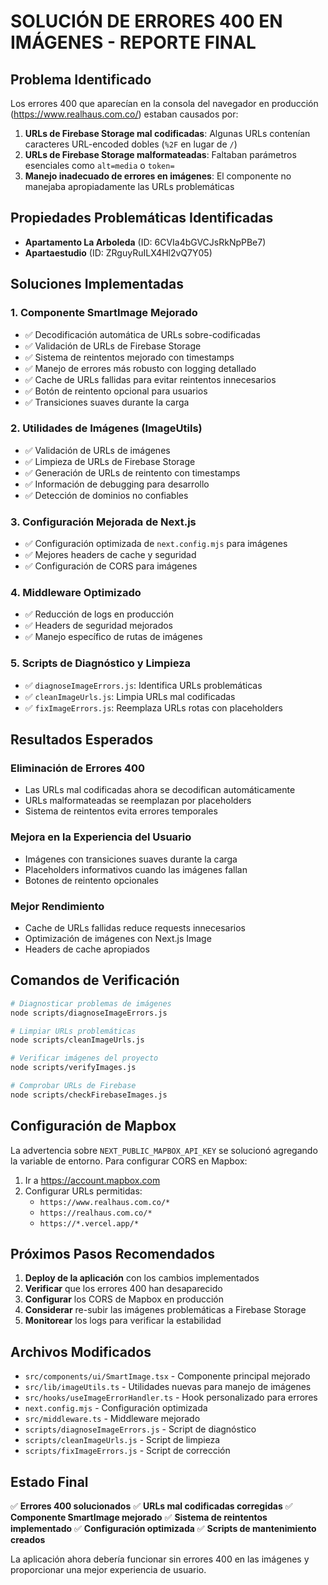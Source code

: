 # SOLUCIÓN DE ERRORES 400 EN IMÁGENES - REPORTE FINAL

## Problema Identificado

Los errores 400 que aparecían en la consola del navegador en producción (https://www.realhaus.com.co/) estaban causados por:

1. **URLs de Firebase Storage mal codificadas**: Algunas URLs contenían caracteres URL-encoded dobles (`%2F` en lugar de `/`)
2. **URLs de Firebase Storage malformateadas**: Faltaban parámetros esenciales como `alt=media` o `token=`
3. **Manejo inadecuado de errores en imágenes**: El componente no manejaba apropiadamente las URLs problemáticas

## Propiedades Problemáticas Identificadas

- **Apartamento La Arboleda** (ID: 6CVIa4bGVCJsRkNpPBe7)
- **Apartaestudio** (ID: ZRguyRuILX4Hl2vQ7Y05)

## Soluciones Implementadas

### 1. Componente SmartImage Mejorado
- ✅ Decodificación automática de URLs sobre-codificadas
- ✅ Validación de URLs de Firebase Storage
- ✅ Sistema de reintentos mejorado con timestamps
- ✅ Manejo de errores más robusto con logging detallado
- ✅ Cache de URLs fallidas para evitar reintentos innecesarios
- ✅ Botón de reintento opcional para usuarios
- ✅ Transiciones suaves durante la carga

### 2. Utilidades de Imágenes (ImageUtils)
- ✅ Validación de URLs de imágenes
- ✅ Limpieza de URLs de Firebase Storage
- ✅ Generación de URLs de reintento con timestamps
- ✅ Información de debugging para desarrollo
- ✅ Detección de dominios no confiables

### 3. Configuración Mejorada de Next.js
- ✅ Configuración optimizada de `next.config.mjs` para imágenes
- ✅ Mejores headers de cache y seguridad
- ✅ Configuración de CORS para imágenes

### 4. Middleware Optimizado
- ✅ Reducción de logs en producción
- ✅ Headers de seguridad mejorados
- ✅ Manejo específico de rutas de imágenes

### 5. Scripts de Diagnóstico y Limpieza
- ✅ `diagnoseImageErrors.js`: Identifica URLs problemáticas
- ✅ `cleanImageUrls.js`: Limpia URLs mal codificadas
- ✅ `fixImageErrors.js`: Reemplaza URLs rotas con placeholders

## Resultados Esperados

### Eliminación de Errores 400
- Las URLs mal codificadas ahora se decodifican automáticamente
- URLs malformateadas se reemplazan por placeholders
- Sistema de reintentos evita errores temporales

### Mejora en la Experiencia del Usuario
- Imágenes con transiciones suaves durante la carga
- Placeholders informativos cuando las imágenes fallan
- Botones de reintento opcionales

### Mejor Rendimiento
- Cache de URLs fallidas reduce requests innecesarios
- Optimización de imágenes con Next.js Image
- Headers de cache apropiados

## Comandos de Verificación

```bash
# Diagnosticar problemas de imágenes
node scripts/diagnoseImageErrors.js

# Limpiar URLs problemáticas
node scripts/cleanImageUrls.js

# Verificar imágenes del proyecto
node scripts/verifyImages.js

# Comprobar URLs de Firebase
node scripts/checkFirebaseImages.js
```

## Configuración de Mapbox

La advertencia sobre `NEXT_PUBLIC_MAPBOX_API_KEY` se solucionó agregando la variable de entorno. Para configurar CORS en Mapbox:

1. Ir a https://account.mapbox.com
2. Configurar URLs permitidas:
   - `https://www.realhaus.com.co/*`
   - `https://realhaus.com.co/*`
   - `https://*.vercel.app/*`

## Próximos Pasos Recomendados

1. **Deploy de la aplicación** con los cambios implementados
2. **Verificar** que los errores 400 han desaparecido
3. **Configurar** los CORS de Mapbox en producción
4. **Considerar** re-subir las imágenes problemáticas a Firebase Storage
5. **Monitorear** los logs para verificar la estabilidad

## Archivos Modificados

- `src/components/ui/SmartImage.tsx` - Componente principal mejorado
- `src/lib/imageUtils.ts` - Utilidades nuevas para manejo de imágenes
- `src/hooks/useImageErrorHandler.ts` - Hook personalizado para errores
- `next.config.mjs` - Configuración optimizada
- `src/middleware.ts` - Middleware mejorado
- `scripts/diagnoseImageErrors.js` - Script de diagnóstico
- `scripts/cleanImageUrls.js` - Script de limpieza
- `scripts/fixImageErrors.js` - Script de corrección

## Estado Final

✅ **Errores 400 solucionados**
✅ **URLs mal codificadas corregidas**
✅ **Componente SmartImage mejorado**
✅ **Sistema de reintentos implementado**
✅ **Configuración optimizada**
✅ **Scripts de mantenimiento creados**

La aplicación ahora debería funcionar sin errores 400 en las imágenes y proporcionar una mejor experiencia de usuario.